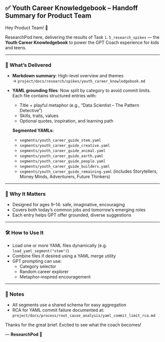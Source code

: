 ## ✅ Youth Career Knowledgebook – Handoff Summary for Product Team

Hey Product Team! 👋

ResearchPod here, delivering the results of Task `1.5_research_spikes` — the **Youth Career Knowledgebook** to power the GPT Coach experience for kids and teens.

---

### 🎯 What’s Delivered

- **Markdown summary**: High-level overview and themes  
  → `project/docs/research/spikes/youth_career_knowledgebook.md`

- **YAML grounding files**: Now split by category to avoid commit limits. Each file contains structured entries with:
  - Title + playful metaphor (e.g., “Data Scientist – The Pattern Detective”)
  - Skills, traits, values
  - Optional quotes, inspiration, and learning path

  **Segmented YAMLs:**
  - `segments/youth_career_guide_stem.yaml`
  - `segments/youth_career_guide_creative.yaml`
  - `segments/youth_career_guide_animal.yaml`
  - `segments/youth_career_guide_earth.yaml`
  - `segments/youth_career_guide_people.yaml`
  - `segments/youth_career_guide_builders.yaml`
  - `segments/youth_career_guide_remaining.yaml` (includes Storytellers, Money Minds, Adventurers, Future Thinkers)

---

### 🧠 Why It Matters
- Designed for ages 9–14: safe, imaginative, encouraging
- Covers both today’s common jobs and tomorrow’s emerging roles
- Each entry helps GPT offer grounded, diverse suggestions

---

### 🛠 How to Use It
- Load one or more YAML files dynamically (e.g. `load_yaml_segment("stem")`)
- Combine files if desired using a YAML merge utility
- GPT prompting can use:
  - Category selector
  - Random career explorer
  - Metaphor-inspired encouragement

---

### 📁 Notes
- All segments use a shared schema for easy aggregation
- RCA for YAML commit failure documented at:  
  `project/docs/process/root_cause_analysis/yaml_commit_limit_rca.md`

Thanks for the great brief. Excited to see what the coach becomes!

— **ResearchPod 🤖**